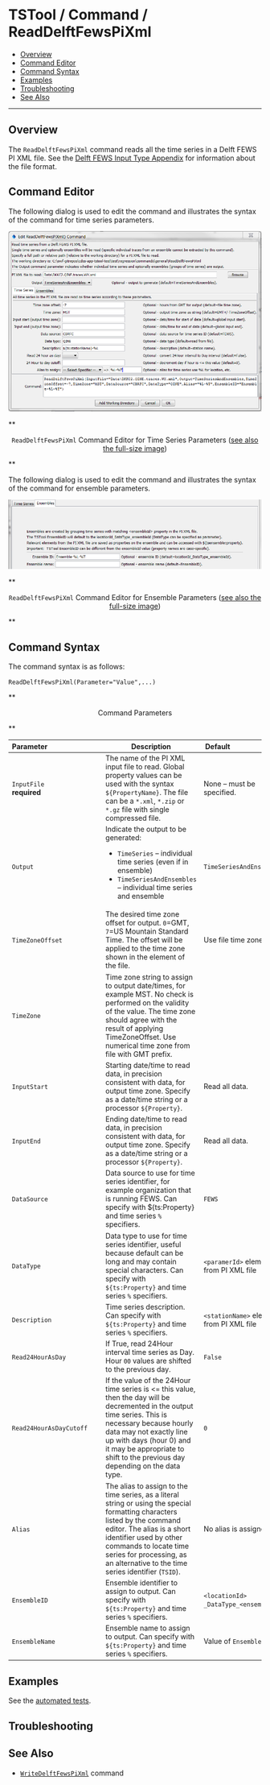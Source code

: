 # TSTool / Command / ReadDelftFewsPiXml #

* [Overview](#overview)
* [Command Editor](#command-editor)
* [Command Syntax](#command-syntax)
* [Examples](#examples)
* [Troubleshooting](#troubleshooting)
* [See Also](#see-also)

-------------------------

## Overview ##

The `ReadDelftFewsPiXml` command reads all the time series in a Delft FEWS PI XML file.
See the [Delft FEWS Input Type Appendix](../../datastore-ref/Delft-FEWS-PI-XML/Delft-FEWS-PI-XML.md) for information about the file format.

## Command Editor ##

The following dialog is used to edit the command and illustrates the syntax of the command for time series parameters.

![ReadDelftFewsPiXml](ReadDelftFewsPiXml.png)

**<p style="text-align: center;">
`ReadDelftFewsPiXml` Command Editor for Time Series Parameters (<a href="../ReadDelftFewsPiXml.png">see also the full-size image</a>)
</p>**

The following dialog is used to edit the command and illustrates the syntax of the command for ensemble parameters.

![ReadDelftFewsPiXml Ensemble](ReadDelftFewsPiXml_Ensemble.png)

**<p style="text-align: center;">
`ReadDelftFewsPiXml` Command Editor for Ensemble Parameters (<a href="../ReadDelftFewsPiXml_Ensemble.png">see also the full-size image</a>)
</p>**

## Command Syntax ##

The command syntax is as follows:

```text
ReadDelftFewsPiXml(Parameter="Value",...)
```
**<p style="text-align: center;">
Command Parameters
</p>**

|**Parameter**&nbsp;&nbsp;&nbsp;&nbsp;&nbsp;&nbsp;&nbsp;&nbsp;&nbsp;&nbsp;&nbsp;&nbsp;&nbsp;&nbsp;&nbsp;&nbsp;&nbsp;&nbsp;&nbsp;&nbsp;&nbsp;&nbsp;&nbsp;&nbsp;&nbsp;&nbsp;&nbsp;|**Description**|**Default**&nbsp;&nbsp;&nbsp;&nbsp;&nbsp;&nbsp;&nbsp;&nbsp;&nbsp;&nbsp;&nbsp;&nbsp;&nbsp;&nbsp;&nbsp;&nbsp;&nbsp;&nbsp;&nbsp;&nbsp;&nbsp;&nbsp;&nbsp;&nbsp;&nbsp;&nbsp;&nbsp;|
|--------------|-----------------|-----------------|
|`InputFile`<br>**required**|The name of the PI XML input file to read.  Global property values can be used with the syntax `${PropertyName}`.  The file can be a `*.xml`, `*.zip` or `*.gz` file with single compressed file.|None – must be specified.|
|`Output`|Indicate the output to be generated:<ul><li>`TimeSeries` – individual time series (even if in ensemble)</li><li>`TimeSeriesAndEnsembles` – individual time series and ensemble|`TimeSeriesAndEnsembles`|
|`TimeZoneOffset`|The desired time zone offset for output.  `0`=GMT,  `7`=US Mountain Standard Time.  The offset will be applied to the time zone shown in the <timeZone> element of the file.|Use file time zone.|
|`TimeZone`|Time zone string to assign to output date/times, for example MST.  No check is performed on the validity of the value.  The time zone should agree with the result of applying TimeZoneOffset. Use numerical time zone from file with GMT prefix.|
|`InputStart`|Starting date/time to read data, in precision consistent with data, for output time zone.  Specify as a date/time string or a processor `${Property}`.|Read all data.|
|`InputEnd`|Ending date/time to read data, in precision consistent with data, for output time zone.  Specify as a date/time string or a processor `${Property}`.|Read all data.|
|`DataSource`|Data source to use for time series identifier, for example organization that is running FEWS.  Can specify with ${ts:Property} and time series `%` specifiers.|`FEWS`|
|`DataType`|Data type to use for time series identifier, useful because default can be long and may contain special characters.  Can specify with `${ts:Property}` and time series `%` specifiers.|`<paramerId>` element from PI XML file|
|`Description`|Time series description.  Can specify with `${ts:Property}` and time series `%` specifiers.|`<stationName>` element from PI XML file|
|`Read24HourAsDay`|If True, read 24Hour interval time series as Day.  Hour `00` values are shifted to the previous day.|`False`|
|`Read24HourAsDayCutoff`|If the value of the 24Hour time series is <= this value, then the day will be decremented in the output time series.  This is necessary because hourly data may not exactly line up with days (hour 0) and it may be appropriate to shift to the previous day depending on the data type.|`0`|
|`Alias`|The alias to assign to the time series, as a literal string or using the special formatting characters listed by the command editor.  The alias is a short identifier used by other commands to locate time series for processing, as an alternative to the time series identifier (`TSID`).|No alias is assigned.|
|`EnsembleID`|Ensemble identifier to assign to output.  Can specify with `${ts:Property}` and time series `%` specifiers.|`<locationId> _DataType_<ensembleId>`|
|`EnsembleName`|Ensemble name to assign to output.  Can specify with `${ts:Property}` and time series `%` specifiers.|Value of `EnsembleID`|

## Examples ##

See the [automated tests](https://github.com/OpenCDSS/cdss-app-tstool-test/tree/master/test/regression/commands/general/ReadDelftFewsPiXml).

## Troubleshooting ##

## See Also ##

* [`WriteDelftFewsPiXml`](../WriteDelftFewsPiXml/WriteDelftFewsPiXml.md) command
